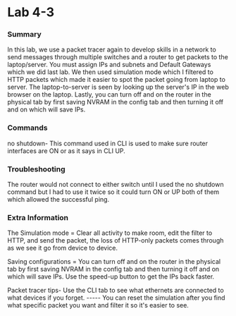 # Lab 4-3

### Summary
In this lab, we use a packet tracer again to develop skills in a network to send messages through multiple switches and a router to get packets to the laptop/server. You must assign IPs and subnets and Default Gateways which we did last lab. We then used simulation mode which I filtered to HTTP packets which made it easier to spot the packet going from laptop to server. The laptop-to-server is seen by looking up the server's IP in the web browser on the laptop. Lastly, you can turn off and on the router in the physical tab by first saving NVRAM in the config tab and then turning it off and on which will save IPs.

### Commands
no shutdown- This command used in CLI is used to make sure router interfaces are ON or as it says in CLI UP.

### Troubleshooting
The router would not connect to either switch until I used the no shutdown command but I had to use it twice so it could turn ON or UP both of them which allowed the successful ping.

### Extra Information 
The Simulation mode = Clear all activity to make room, edit the filter to HTTP, and send the packet, the loss of HTTP-only packets comes through as we see it go from device to device.

Saving configurations = You can turn off and on the router in the physical tab by first saving NVRAM in the config tab and then turning it off and on which will save IPs. Use the speed-up button to get the IPs back faster.

Packet tracer tips- Use the CLI tab to see what ethernets are connected to what devices if you forget. 
        ----- You can reset the simulation after you find what specific packet you want and filter it so it's easier to see.
